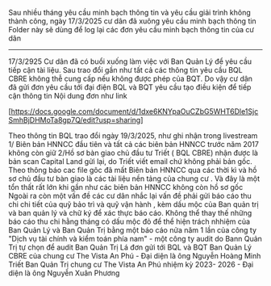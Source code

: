 Sau nhiều tháng yêu cầu minh bạch thông tin và yêu cầu giải trình không thành công, ngày 17/3/2025 cư dân đã xuông yêu cầu minh bạch thông tin 
Folder này sẽ dùng để log lại các đơn yêu cầu minh bạch thông tin của cư dân

-----------------------------
17/3/2925
Cư dân  đã có buổi xuống làm việc với Ban Quản Lý để yêu cầu tiếp cận tài liệu. Sau trao đổi gần như tất cả các thông tin yêu cầu BQL CBRE không thễ cung cấp nếu không được phép của BQT. Do vậy cư dân đã gửi đơn yêu cầu tới đại điện BQL và BQT yêu cầu tạo điều kiện để tiếp cận thông tin
Nội dung đơn như link

[https://docs.google.com/document/d/1dxe6KNYpaOuCZbG5WHT6Dle1SjcSmhBjDHMoTa8gp7Q/edit?usp=sharing]

Theo thông tin BQL trao đổi ngày 19/3/2025, như ghi nhận trong livestream
    1/ Biên bản HNNCC đầu tiên và tất cả các biên bản HNNCC trước năm 2017 không còn giữ 
    2/Hồ sơ bàn giao chủ đầu tư Triết ( BQL CBRE) nhận được là bản scan Capital Land gửi lại, do Triết viết email chứ không phải bản gốc. Theo thông báo cac file gôc đã mất
Biên bản HNNCC qua các thời kì và hồ sơ chủ đầu tư bàn giao là các tài liệu nền tảng của chung cư . Và đây là một tổn thất rất lớn khi gần như các biên bản HNNCC không còn hồ sơ gốc
Ngoài ra còn một vấn đề các  cư dân nhắc lại vấn đề phải gửi báo cáo thu chi chi tiết của quỹ bảo trì và quỹ vận hành , kèm dấu mộc của Ban quản trị và ban quản lý  và chữ ký để xác thực báo cáo. 
Không thể thay thế những báo cáo thu chi hằng tháng có dấu mộc đỏ để thể hiện trách nhhiệm của Ban Quản Lý và Ban Quản Trị bằng một báo cáo nửa năm 1 lần của công ty "Dịch vụ tài chính và kiểm toán phía nam" - một công ty audit do Bann Quản Trị tự chọn để audit Ban Quản Trị 
Lá đơn gửi tới BQL và BQT 
    Ban Quản Lý CBRE của chung cư The Vista An Phú - Đại diện là ông Nguyễn Hoàng Minh Triết
    Ban Quản Trị chung cư The Vista An Phú nhiệm kỳ 2023- 2026 - Đại diện là ông Nguyễn Xuân Phương
